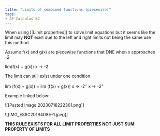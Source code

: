 ```yaml
---
title: "Limits of combined functions (piecewise)"
tags:
- AP Calculus BC
---
```

When using [[Limit properties]] to solve limit equations but it seems like the limit may **NOT** exist due to the left and right limits not being the same use this method

Assume f(x) and g(x) are piecewise functions that DNE when x approaches -2

lim(f(x) + g(x))
x -> -2 

The limit can still exist under one condition

lim (f(x) + g(x)) = lim (f(x) + g(x))
x -> -2$^-$                 x -> -2$^+$ 

Example linked below:

![[Pasted image 20230718222301.png]]

![[IMG_E89C201B4D8E-1.jpeg]]

**THIS RULE EXISTS FOR ALL LIMIT PROPERTIES NOT JUST SUM PROPERTY OF LIMITS** 
